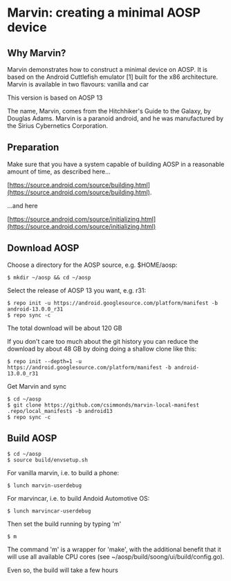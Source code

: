 # Marvin: creating a minimal AOSP device

## Why Marvin?

Marvin demonstrates how to construct a minimal device on AOSP. It is based on
the Android Cuttlefish emulator [1] built for the x86 architecture. Marvin
is available in two flavours: vanilla and car

This version is based on AOSP 13

The name, Marvin, comes from the Hitchhiker's Guide to the Galaxy, by Douglas Adams. Marvin
is a paranoid android, and he was manufactured by the Sirius Cybernetics
Corporation.

## Preparation

Make sure that you have a system capable of building AOSP in a reasonable
amount of time, as described here...

[https://source.android.com/source/building.html](https://source.android.com/source/building.html).

...and here

[https://source.android.com/source/initializing.html](https://source.android.com/source/initializing.html)


## Download AOSP

Choose a directory for the AOSP source, e.g. $HOME/aosp:
```
$ mkdir ~/aosp && cd ~/aosp
```

Select the release of AOSP 13 you want, e.g. r31:
```
$ repo init -u https://android.googlesource.com/platform/manifest -b android-13.0.0_r31
$ repo sync -c
```
The total download will be about 120 GB

If you don't care too much about the git history you can reduce the download by
about 48 GB by doing doing a shallow clone like this:
```
$ repo init --depth=1 -u https://android.googlesource.com/platform/manifest -b android-13.0.0_r31
```

Get Marvin and sync
```
$ cd ~/aosp
$ git clone https://github.com/csimmonds/marvin-local-manifest .repo/local_manifests -b android13
$ repo sync -c
```

## Build AOSP

```
$ cd ~/aosp
$ source build/envsetup.sh
```
For vanilla marvin, i.e. to build a phone:
```
$ lunch marvin-userdebug
```

For marvincar, i.e. to build Andoid Automotive OS:
```
$ lunch marvincar-userdebug
```

Then set the build running by typing 'm'
```
$ m
```
The command 'm' is a wrapper for 'make', with the additional benefit that it
will use all available CPU cores (see ~/aosp/build/soong/ui/build/config.go).

Even so, the build will take a few hours

